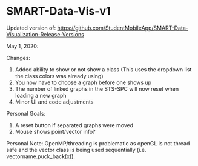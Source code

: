 # SMART-Data-Vis-v1

Updated version of: https://github.com/StudentMobileApp/SMART-Data-Visualization-Release-Versions

May 1, 2020:

Changes:

1. Added ability to show or not show a class (This uses the dropdown list the class colors was already using)
2. You now have to choose a graph before one shows up
3. The number of linked graphs in the STS-SPC will now reset when loading a new graph
4. Minor UI and code adjustments

Personal Goals:

1. A reset button if separated graphs were moved
2. Mouse shows point/vector info?

Personal Note: OpenMP/threading is problematic as openGL is not thread safe and the vector class is being used sequentially (i.e. vectorname.puck_back(x)).


